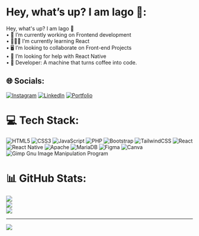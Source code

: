 # Hey, what’s up? I am Iago 🖖:
Hey, what's up? I am Iago 🖖<br>• 💼 I’m currently working on Frontend development<br>• 👨🏻‍💻 I’m currently learning React<br>• 🖥️ I’m looking to collaborate on Front-end Projects<br>• 🤔 I’m looking for help with React Native<br>• 🤖 Developer: A machine that turns coffee into code.


## 🌐 Socials:
[![Instagram](https://img.shields.io/badge/Instagram-%23E4405F.svg?logo=Instagram&logoColor=white)](https://instagram.com/iagoborelli.dev) [![LinkedIn](https://img.shields.io/badge/LinkedIn-%230077B5.svg?logo=linkedin&logoColor=white)](https://linkedin.com/in/IagoBorelli) [![Portfolio](https://img.shields.io/badge/Portfolio/Link-https%3A%2F%2Fiagoborelli.bohr.io-blue)](https://iagoborelli.bohr.io)



# 💻 Tech Stack:
![HTML5](https://img.shields.io/badge/html5-%23E34F26.svg?style=for-the-badge&logo=html5&logoColor=white) ![CSS3](https://img.shields.io/badge/css3-%231572B6.svg?style=for-the-badge&logo=css3&logoColor=white) ![JavaScript](https://img.shields.io/badge/javascript-%23323330.svg?style=for-the-badge&logo=javascript&logoColor=%23F7DF1E) ![PHP](https://img.shields.io/badge/php-%23777BB4.svg?style=for-the-badge&logo=php&logoColor=white) ![Bootstrap](https://img.shields.io/badge/bootstrap-%23563D7C.svg?style=for-the-badge&logo=bootstrap&logoColor=white) ![TailwindCSS](https://img.shields.io/badge/tailwindcss-%2338B2AC.svg?style=for-the-badge&logo=tailwind-css&logoColor=white) ![React](https://img.shields.io/badge/react-%2320232a.svg?style=for-the-badge&logo=react&logoColor=%2361DAFB) ![React Native](https://img.shields.io/badge/react_native-%2320232a.svg?style=for-the-badge&logo=react&logoColor=%2361DAFB) ![Apache](https://img.shields.io/badge/apache-%23D42029.svg?style=for-the-badge&logo=apache&logoColor=white) ![MariaDB](https://img.shields.io/badge/MariaDB-003545?style=for-the-badge&logo=mariadb&logoColor=white) 	![Figma](https://img.shields.io/badge/figma-%23F24E1E.svg?style=for-the-badge&logo=figma&logoColor=white) ![Canva](https://img.shields.io/badge/Canva-%2300C4CC.svg?style=for-the-badge&logo=Canva&logoColor=white) ![Gimp Gnu Image Manipulation Program](https://img.shields.io/badge/Gimp-657D8B?style=for-the-badge&logo=gimp&logoColor=FFFFFF)
# 📊 GitHub Stats:
![](https://github-readme-stats.vercel.app/api?username=iagoborelli&theme=gotham&hide_border=true&include_all_commits=false&count_private=false)<br/>
![](https://github-readme-streak-stats.herokuapp.com/?user=iagoborelli&theme=gotham&hide_border=true)<br/>
![](https://github-readme-stats.vercel.app/api/top-langs/?username=iagoborelli&theme=gotham&hide_border=true&include_all_commits=false&count_private=false&layout=compact)

---
[![](https://visitcount.itsvg.in/api?id=iagoborelli&icon=0&color=0)](https://visitcount.itsvg.in)

<!-- Proudly created with GPRM ( https://gprm.itsvg.in ) -->
